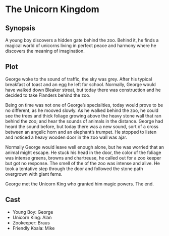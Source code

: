 # The Unicorn Kingdom

## Synopsis

A young boy discovers a hidden gate behind the zoo.
Behind it, he finds a magical world of unicorns living in perfect peace and harmony where he discovers the meaning of imagination.

## Plot

George woke to the sound of traffic, the sky was grey.
After his typical breakfast of toast and an egg he left for school.
Normally, George would have walked down Bleaker streat, but today there was construction and he decided to take Flanders behind the zoo.

Being on time was not one of George’s specialities, today would prove to be no different,
as he mooved slowly.
As he walked behind the zoo, he could see the trees and thick foliage growing above the heavy stone wall that ran behind the zoo; and hear the sounds of animals in the distance.
George had heard the sound before, but today there was a new sound, sort of a cross between an angelic horn and an elephant’s trumpet.
He stopped to listen and noticed a heavy wooden door in the zoo wall was ajar.

Normally George would leave well enough alone, but he was worried that an animal might escape.
He stuck his head in the door, the color of the foliage was intense greens, browns and chartreuse, he called out for a zoo keeper but got no response.
The smell of the of the zoo was intense and alive.
He took a tentative step through the door and followed the stone path overgrown with giant ferns.

George met the Unicorn King who granted him magic powers.
The end.

## Cast

* Young Boy: George
* Unicorn King: Alan
* Zookeeper: Braus
* Friendly Koala: Mike
